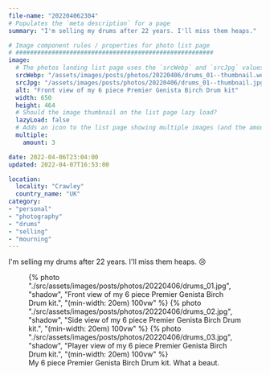 ```yaml
---
file-name: "202204062304"
# Populates the `meta description` for a page
summary: "I'm selling my drums after 22 years. I'll miss them heaps."

# Image component rules / properties for photo list page
# #######################################################
image:
  # The photos landing list page uses the `srcWebp` and `srcJpg` values
  srcWebp: "/assets/images/posts/photos/20220406/drums_01--thumbnail.webp"
  srcJpg: "/assets/images/posts/photos/20220406/drums_01--thumbnail.jpg"
  alt: "Front view of my 6 piece Premier Genista Birch Drum kit"
  width: 650
  height: 464
  # Should the image thumbnail on the list page lazy load?
  lazyLoad: false
  # Adds an icon to the list page showing multiple images (and the amount) available to view on the post page
  multiple:
    amount: 3

date: 2022-04-06T23:04:00
updated: 2022-04-07T16:53:00

location:
  locality: "Crawley"
  country_name: "UK"
category:
- "personal"
- "photography"
- "drums"
- "selling"
- "mourning"
---
```


I'm selling my drums after 22 years. I'll miss them heaps. 😢

<figure class="flow">
{% photo "./src/assets/images/posts/photos/20220406/drums_01.jpg", "shadow", "Front view of my 6 piece Premier Genista Birch Drum kit.", "(min-width: 20em) 100vw" %}
{% photo "./src/assets/images/posts/photos/20220406/drums_02.jpg", "shadow", "Side view of my 6 piece Premier Genista Birch Drum kit.", "(min-width: 20em) 100vw" %}
{% photo "./src/assets/images/posts/photos/20220406/drums_03.jpg", "shadow", "Player view of my 6 piece Premier Genista Birch Drum kit.", "(min-width: 20em) 100vw" %}
<figcaption>My 6 piece Premier Genista Birch Drum kit. What a beaut.</figcaption>
</figure>
